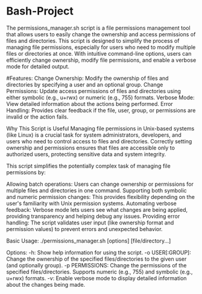 # Bash-Project

The permissions_manager.sh script is a file permissions management tool that allows users to easily change the ownership and access permissions of files and directories. This script is designed to simplify the process of managing file permissions, especially for users who need to modify multiple files or directories at once. With intuitive command-line options, users can efficiently change ownership, modify file permissions, and enable a verbose mode for detailed output.

#Features:
Change Ownership: Modify the ownership of files and directories by specifying a user and an optional group.
Change Permissions: Update access permissions of files and directories using either symbolic (e.g., u+rwx) or numeric (e.g., 755) formats.
Verbose Mode: View detailed information about the actions being performed.
Error Handling: Provides clear feedback if the file, user, group, or permissions are invalid or the action fails.

Why This Script is Useful
Managing file permissions in Unix-based systems (like Linux) is a crucial task for system administrators, developers, and users who need to control access to files and directories. Correctly setting ownership and permissions ensures that files are accessible only to authorized users, protecting sensitive data and system integrity.

This script simplifies the potentially complex task of managing file permissions by:

Allowing batch operations: Users can change ownership or permissions for multiple files and directories in one command.
Supporting both symbolic and numeric permission changes: This provides flexibility depending on the user's familiarity with Unix permission systems.
Automating verbose feedback: Verbose mode lets users see what changes are being applied, providing transparency and helping debug any issues.
Providing error handling: The script validates user input (like ownership format and permission values) to prevent errors and unexpected behavior.

Basic Usage:
./permissions_manager.sh [options] [file/directory...]

Options:
-h: Show help information for using the script.
-o USER[:GROUP]: Change the ownership of the specified files/directories to the given user (and optionally group).
-p PERMISSIONS: Change the permissions of the specified files/directories. Supports numeric (e.g., 755) and symbolic (e.g., u+rwx) formats.
-v: Enable verbose mode to display detailed information about the changes being made.
